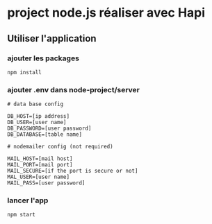 # project node.js réaliser avec Hapi

## Utiliser l'application

### ajouter les packages

`npm install`

### ajouter .env dans node-project/server

```editorconfig
# data base config

DB_HOST=[ip address]
DB_USER=[user name]
DB_PASSWORD=[user password]
DB_DATABASE=[table name]
 
# nodemailer config (not required)

MAIL_HOST=[mail host]
MAIL_PORT=[mail port]
MAIL_SECURE=[if the port is secure or not]
MAL_USER=[user name]
MAIL_PASS=[user password]
```

### lancer l'app

`npm start`


